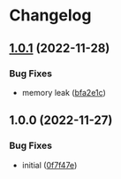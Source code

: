 # Changelog

## [1.0.1](https://github.com/artmizu/analytics-nuxt-2/compare/v1.0.0...v1.0.1) (2022-11-28)


### Bug Fixes

* memory leak ([bfa2e1c](https://github.com/artmizu/analytics-nuxt-2/commit/bfa2e1c36e99a244a73c2cc6a839098274bf9ec7))

## 1.0.0 (2022-11-27)


### Bug Fixes

* initial ([0f7f47e](https://github.com/artmizu/analytics-nuxt-2/commit/0f7f47ec6eb245028aab4055206eb9724c68ae05))
